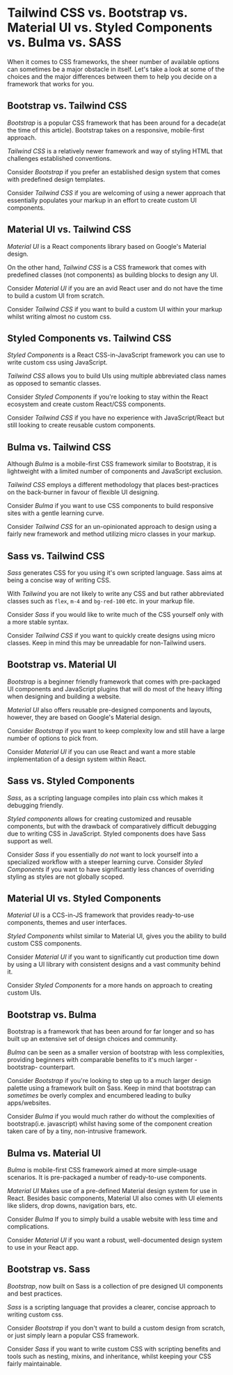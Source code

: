 # Tailwind CSS vs. Bootstrap vs. Material UI vs. Styled Components vs. Bulma vs. SASS
When it comes to CSS frameworks, the sheer number of available options can sometimes be a major obstacle in itself. Let's take a look at some of the choices and the major differences between them to help you decide on a framework that works for you. 

## Bootstrap vs. Tailwind CSS
*Bootstrap* is a popular CSS framework that has been around for a decade(at the time of this article). Bootstrap takes on a responsive, mobile-first approach.

*Tailwind CSS* is a relatively newer framework and way of styling HTML that challenges established conventions.

Consider *Bootstrap* if you prefer an established design system that comes with predefined design templates.

Consider *Tailwind CSS* if you are welcoming of using a newer approach that essentially populates your markup in an effort to create custom UI components.  

## Material UI vs. Tailwind CSS
*Material UI* is a React components library based on Google's Material design.

On the other hand, *Tailwind CSS* is a CSS framework that comes with predefined classes (not components) as building blocks to design any UI.

Consider *Material UI* if you are an avid React user and do not have the time to build a custom UI from scratch.

Consider *Tailwind CSS* if you want to build a custom UI within your markup whilst writing almost no custom css.

## Styled Components vs. Tailwind CSS
*Styled Components* is a React CSS-in-JavaScript framework you can use to write custom css using JavaScript.

*Tailwind CSS* allows you to build UIs using multiple abbreviated class names as opposed to semantic classes.

Consider *Styled Components* if you're looking to stay within the React ecosystem and create custom React/CSS components.

Consider *Tailwind CSS* if you have no experience with JavaScript/React but still looking to create reusable custom components.

## Bulma  vs. Tailwind CSS
Although *Bulma* is a mobile-first CSS framework similar to Bootstrap, it is lightweight with a limited number of components and JavaScript exclusion.

*Tailwind CSS* employs a different methodology that places best-practices on the back-burner in favour of flexible UI designing.

Consider *Bulma* if you want to use CSS components to build responsive sites with a gentle learning curve.

Consider *Tailwind CSS* for an un-opinionated approach to design using a fairly new framework and method utilizing micro classes in your markup.

## Sass vs. Tailwind CSS
*Sass* generates CSS for you using it's own scripted language. Sass aims at being a concise way of writing CSS. 

With *Tailwind* you are not likely to write any CSS and but rather abbreviated classes such as `flex`, `m-4` and `bg-red-100` etc. in your markup file.

Consider *Sass* if you would like to write much of the CSS yourself only with a more stable syntax.
 
Consider *Tailwind CSS* if you want to quickly create designs using micro classes. Keep in mind this may be unreadable for non-Tailwind users.

## Bootstrap vs. Material UI
*Bootstrap* is a beginner friendly framework that comes with pre-packaged UI components and JavaScript plugins that will do most of the heavy lifting when designing and building a website. 

*Material UI* also offers reusable pre-designed components and layouts, however, they are based on Google's Material design.

Consider *Bootstrap* if you want to keep complexity low and still have a large number of options to pick from.

Consider *Material UI* if you can use React and want a more stable implementation of a design system within React.

## Sass vs. Styled Components
*Sass*, as a scripting language compiles into plain css which makes it debugging friendly.  

*Styled components* allows for creating customized and reusable components, but with the drawback of comparatively difficult debugging due to writing CSS in JavaScript. Styled components does have Sass support as well.

Consider *Sass* if you essentially *do not* want to lock yourself into a specialized workflow with a steeper learning curve.
Consider *Styled Components* if you want to have significantly less chances of overriding styling as styles are not globally scoped.

## Material UI vs. Styled Components
*Material UI* is a CCS-in-JS framework that provides ready-to-use components, themes and user interfaces.

*Styled Components* whilst similar to Material UI, gives you the ability to build custom CSS components.

Consider *Material UI* if you want to significantly cut production time down by using a UI library with consistent designs and a vast community behind it.

Consider *Styled Components* for a more hands on approach to creating custom UIs.

## Bootstrap vs. Bulma 
Bootstrap is a framework that has been around for far longer and so has built up an extensive set of design choices and community.

*Bulma* can be seen as a smaller version of bootstrap with less complexities, providing beginners with comparable benefits to it's much larger -bootstrap- counterpart. 

Consider *Bootstrap* if you're looking to step up to a much larger design palette using a framework built on Sass. Keep in mind that bootstrap can *sometimes* be overly complex and encumbered leading to bulky apps/websites.

Consider *Bulma* if you would much rather do without the complexities of bootstrap(i.e. javascript) whilst having some of the component creation taken care of by a tiny, non-intrusive framework.

## Bulma  vs. Material UI
*Bulma* is mobile-first CSS framework aimed at more simple-usage scenarios. It is pre-packaged a number of ready-to-use components.

*Material UI* Makes use of a pre-defined Material design system for use in React. Besides basic components, Material UI also comes with UI elements like sliders, drop downs, navigation bars, etc.

Consider *Bulma* If you to simply build a usable website with less time and complications. 

Consider *Material UI* if you want a robust, well-documented design system to use in your React app.

## Bootstrap vs. Sass
*Bootstrap*, now built on Sass is a collection of pre designed UI components and best practices.

*Sass* is a scripting language that provides a clearer, concise approach to writing custom css.

Consider *Bootstrap* if you don't want to build a custom design from scratch, or just simply learn a popular CSS framework.

Consider *Sass* if you want to  write custom CSS with scripting benefits and tools such as nesting, mixins, and inheritance, whilst keeping your CSS fairly maintainable.
